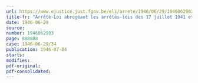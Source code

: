 ```yaml
---
url: https://www.ejustice.just.fgov.be/eli/arrete/1946/06/29/1946062903/justel
title-fr: "Arrêté-Loi abrogeant les arrêtés-lois des 17 juillet 1941 et 4 août 1943 relatifs au régime provisoire de l'indemnité de milice pour les territoires non occupés par l'ennemi"
date: 1946-06-29
source:
number: 1946062903
page: 888888
case: 1946-06-29/34
publication: 1946-07-04
starts:
modifies:
pdf-original:
pdf-consolidated:
---
```


